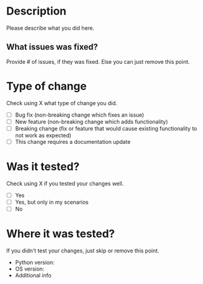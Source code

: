 # Description

Please describe what you did here.

## What issues was fixed?

Provide # of issues, if they was fixed. Else you can just remove this point.

# Type of change

Check using X what type of change you did.

- [ ] Bug fix (non-breaking change which fixes an issue)
- [ ] New feature (non-breaking change which adds functionality)
- [ ] Breaking change (fix or feature that would cause existing functionality to not work as expected)
- [ ] This change requires a documentation update

# Was it tested?

Check using X if you tested your changes well.

- [ ] Yes
- [ ] Yes, but only in my scenarios
- [ ] No

# Where it was tested?

If you didn't test your changes, just skip or remove this point.

* Python version:
* OS version:
* Additional info

